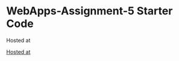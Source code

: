 # WebApps-Assignment-5 Starter Code
Hosted at 

<a href="https://44-563-web-apps-s22.github.io/webapps-s22-assignment-5-martintsanchez/"> Hosted at</a>